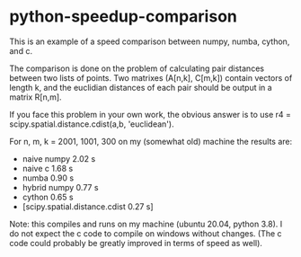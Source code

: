 # python-speedup-comparison

This is an example of a speed comparison between numpy, numba, cython, and c.

The comparison is done on the problem of calculating pair distances between two lists of points.
Two matrixes (A[n,k], C[m,k]) contain vectors of length k, and the euclidian distances of each pair should be output in a matrix R[n,m].

If you face this problem in your own work, the obvious answer is to use r4 = scipy.spatial.distance.cdist(a,b, 'euclidean').

For n, m, k = 2001, 1001, 300 on my (somewhat old) machine the results are:
- naive numpy 2.02 s
- naive c 1.68 s
- numba 0.90 s
- hybrid numpy 0.77 s
- cython 0.65 s
- [scipy.spatial.distance.cdist 0.27 s]


Note: this compiles and runs on my machine (ubuntu 20.04, python 3.8). 
I do not expect the c code to compile on windows without changes. (The c code could probably be greatly improved in terms of speed as well).

